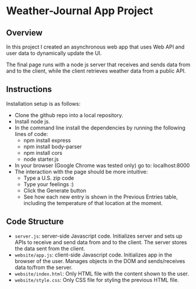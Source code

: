 # Weather-Journal App Project

## Overview  

In this project I created an asynchronous web app that uses Web API and user data to dynamically update the UI.  

The final page runs with a node js server that receives and sends data from and to the client, while the client retrieves weather data from a public API.

## Instructions  

Installation setup is as follows:
- Clone the github repo into a local repository.
- Install node js.
- In the command line install the dependencies by running the following lines of code:
  * npm install express
  * npm install body-parser
  * npm install cors
  * node starter.js
- In your browser (Google Chrome was tested only) go to: localhost:8000
- The interaction with the page should be more intuitive:
  * Type a U.S. zip code
  * Type your feelings :)
  * Click the Generate button
  * See how each new entry is shown in the Previous Entries table, including the temperature of that location at the moment.

## Code Structure  

- `server.js`: server-side Javascript code. Initializes server and sets up APIs to receive and send data from and to the client. The server stores the data sent from the client.
- `website/app.js`: client-side Javascript code. Initializes app in the browser of the user. Manages objects in the DOM and sends/receives data to/from the server.
- `website/index.html`: Only HTML file with the content shown to the user.
- `website/style.css`: Only CSS file for styling the previous HTML file.
